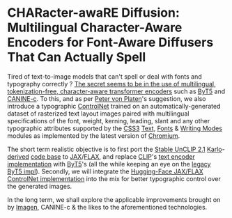 # CHARacter-awaRE Diffusion: Multilingual Character-Aware Encoders for Font-Aware Diffusers That Can Actually Spell

Tired of text-to-image models that can't spell or deal with fonts and typography correctly ? [The secret seems to be in the use of multilingual, tokenization-free, character-aware transformer encoders](https://arxiv.org/abs/2212.10562) such as [ByT5](https://arxiv.org/abs/2105.13626) and [CANINE-c](https://arxiv.org/abs/2103.06874). To this, and as per [Peter von Platen](https://github.com/patrickvonplaten)'s suggestion, we also introduce a typographic [ControlNet](https://arxiv.org/abs/2302.05543) trained on an automatically-generated dataset of rasterized text layout images paired with multilingual specifications of the font, weight, kerning, leading, slant and any other typographic attributes supported by the [CSS3](https://www.w3.org/Style/CSS/) [Text](https://www.w3.org/TR/css-text-3/), [Fonts](https://www.w3.org/TR/css-fonts-3) & [Writing Modes](https://www.w3.org/TR/css-writing-modes-3/) modules as implemented by the latest version of [Chromium](https://www.chromium.org/Home/).

The short term realistic objective is to first port the [Stable UnCLIP 2.1](https://arxiv.org/abs/2204.06125) [Karlo](https://github.com/kakaobrain/karlo)-[derived](https://github.com/Stability-AI/stablediffusion/blob/main/doc/UNCLIP.MD) [code base](https://github.com/Stability-AI/stablediffusion) to [JAX](https://github.com/google/jax)/[FLAX](https://github.com/google/flax), and replace [CLIP](https://arxiv.org/abs/2103.00020)'s [text encoder implementation](https://github.com/openai/CLIP) with [ByT5](https://github.com/google-research/t5x/tree/main/t5x/examples/t5/byt5)'s (all the while keeping an eye on the [legacy ByT5 impl](https://github.com/google-research/byt5)). Secondly, we will integrate the [Hugging-Face JAX/FLAX ControlNet implementation](https://github.com/huggingface/community-events/tree/main/jax-controlnet-sprint) into the mix for better typographic control over the generated images.

In the long term, we shall explore the applicable improvements brought on by [Imagen](https://arxiv.org/abs/2205.11487), CANINE-c & the likes to the aforementioned technologies.

